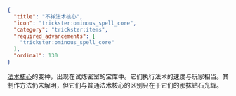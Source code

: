 ```json
{
  "title": "不祥法术核心",
  "icon": "trickster:ominous_spell_core",
  "category": "trickster:items",
  "required_advancements": [
    "trickster:ominous_spell_core"
  ],
  "ordinal": 130
}
```

[法术核心](^trickster:items/spell_core)的变种，出现在试炼密室的宝库中。它们执行法术的速度与玩家相当。其制作方法仍未解明，但它们与普通法术核心的区别只在于它们的那抹钻石光辉。

